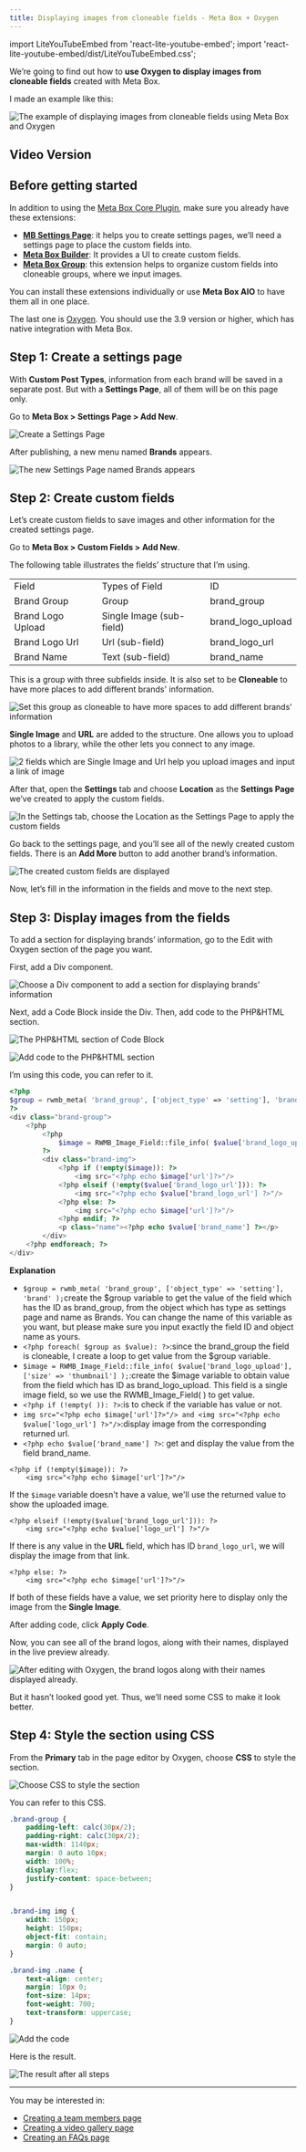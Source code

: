 ```yaml
---
title: Displaying images from cloneable fields - Meta Box + Oxygen
---
```


import LiteYouTubeEmbed from 'react-lite-youtube-embed';
import 'react-lite-youtube-embed/dist/LiteYouTubeEmbed.css';

We’re going to find out how to **use Oxygen to display images from cloneable fields** created with Meta Box.

I made an example like this:

![The example of displaying images from cloneable fields using Meta Box and Oxygen](https://i.imgur.com/I21QKgJ.png)

## Video Version

<LiteYouTubeEmbed id='mUcuw6NGUC4' />

## Before getting started

In addition to using the [Meta Box Core Plugin](https://metabox.io/plugins/meta-box-builder/), make sure you already have these extensions:

* **[MB Settings Page](https://metabox.io/plugins/mb-settings-page/)**: it helps you to create settings pages, we’ll need a settings page to place the custom fields into.
* **[Meta Box Builder](https://metabox.io/plugins/meta-box-builder/)**: It provides a UI to create custom fields.
* **[Meta Box Group](https://metabox.io/plugins/meta-box-group/)**: this extension helps to organize custom fields into cloneable groups, where we input images.

You can install these extensions individually or use **Meta Box AIO** to have them all in one place.

The last one is [Oxygen](https://oxygenbuilder.com/). You should use the 3.9 version or higher, which has native integration with Meta Box.

## Step 1: Create a settings page

With **Custom Post Types**, information from each brand will be saved in a separate post. But with a **Settings Page**, all of them will be on this page only.

Go to **Meta Box > Settings Page > Add New**.

![Create a Settings Page](https://i.imgur.com/Mvf52Z4.png)

After publishing, a new menu named **Brands** appears.

![The new Settings Page named Brands appears](https://i.imgur.com/tq05p6M.png)

## Step 2: Create custom fields

Let’s create custom fields to save images and other information for the created settings page.

Go to **Meta Box > Custom Fields > Add New**. 

The following table illustrates the fields’ structure that I’m using.

<table>
<tbody>
<tr>
<td> Field </td>
<td> Types of Field </td>
<td> ID </td>
</tr>
<tr>
<td>Brand Group</td>
<td>Group</td>
<td>brand_group</td>
</tr>
<tr>
<td>Brand Logo Upload</td>
<td>Single Image (sub-field)</td>
<td>brand_logo_upload</td>
</tr>
<tr>
<td>Brand Logo Url</td>
<td>Url (sub-field)</td>
<td>brand_logo_url</td>
</tr>
<tr>
<td>Brand Name</td>
<td>Text (sub-field)</td>
<td>brand_name</td>
</tr>
</tbody>
</table>

This is a group with three subfields inside. It is also set to be **Cloneable** to have more places to add different brands' information.

![Set this group as cloneable to have more spaces to add different brands' information](https://i.imgur.com/AejdEzp.png)

**Single Image** and **URL** are added to the structure. One allows you to upload photos to a library, while the other lets you connect to any image.

![2 fields which are Single Image and Url help you upload images and input a link of image](https://i.imgur.com/gA0UsTn.png)

After that, open the **Settings** tab and choose **Location** as the **Settings Page** we’ve created to apply the custom fields.

![In the Settings tab, choose the Location as the Settings Page to apply the custom fields](https://i.imgur.com/VxvJWFE.png)

Go back to the settings page, and you’ll see all of the newly created custom fields. There is an **Add More** button to add another brand’s information.

![The created custom fields are displayed](https://i.imgur.com/EsuyCSx.gif)

Now, let’s fill in the information in the fields and move to the next step.

## Step 3: Display images from the fields

To add a section for displaying brands’ information, go to the Edit with Oxygen section of the page you want.

First, add a Div component.

![Choose a Div component to add a section for displaying brands’ information](https://i.imgur.com/4yRloLd.png)

Next, add a Code Block inside the Div. Then, add code to the PHP&amp;HTML section.

![The PHP&amp;HTML section of Code Block](https://i.imgur.com/OrkYDBg.png)

![Add code to the PHP&amp;HTML section](https://i.imgur.com/P5jDaTg.png)

I’m using this code, you can refer to it.

```php
<?php
$group = rwmb_meta( 'brand_group', ['object_type' => 'setting'], 'brand' );
?>
<div class="brand-group">
    <?php
        <?php
            $image = RWMB_Image_Field::file_info( $value['brand_logo_upload'], ['size' => 'thumbnail'] );
        ?>
        <div class="brand-img">
            <?php if (!empty($image)): ?>
                <img src="<?php echo $image['url']?>"/>
            <?php elseif (!empty($value['brand_logo_url'])): ?>
                <img src="<?php echo $value['brand_logo_url'] ?>"/>
            <?php else: ?>
                <img src="<?php echo $image['url']?>"/>
            <?php endif; ?>
            <p class="name"><?php echo $value['brand_name'] ?></p>
        </div>
    <?php endforeach; ?>
</div>
```
**Explanation**
* `$group = rwmb_meta( 'brand_group', ['object_type' => 'setting'], 'brand' );`create the $group variable to get the value of the field which has the ID as brand_group, from the object which has type as settings page and name as Brands. You can change the name of this variable as you want, but please make sure you input exactly the field ID and object name as yours.
* `<?php foreach( $group as $value): ?>`:since the brand_group the field is cloneable, I create a loop to get value from the $group variable.
* `$image = RWMB_Image_Field::file_info( $value['brand_logo_upload'], ['size' => 'thumbnail'] );`:create the $image variable to obtain value from the field which has ID as brand_logo_upload. This field is a single image field, so we use the RWMB_Image_Field( ) to get value.
* `<?php if (!empty( )): ?>`:is to check if the variable has value or not.
* `img src="<?php echo $image['url']?>"/> and <img src="<?php echo $value['logo_url'] ?>"/>`:display image from the corresponding returned url.
* `<?php echo $value['brand_name'] ?>`: get and display the value from the field brand_name.

```
<?php if (!empty($image)): ?>
    <img src="<?php echo $image['url']?>"/>
```

If the `$image` variable doesn't have a value, we'll use the returned value to show the uploaded image.

```
<?php elseif (!empty($value['brand_logo_url'])): ?>
    <img src="<?php echo $value['logo_url'] ?>"/>
```

If there is any value in the **URL** field, which has ID `brand_logo_url`, we will display the image from that link.
```
<?php else: ?>
    <img src="<?php echo $image['url']?>"/>
```

If both of these fields have a value, we set priority here to display only the image from the **Single Image**.

After adding code, click **Apply Code**.

Now, you can see all of the brand logos, along with their names, displayed in the live preview already.

![After editing with Oxygen, the brand logos along with their names displayed already.](https://i.imgur.com/T2ZUjxs.png)

But it hasn’t looked good yet. Thus, we’ll need some CSS to make it look better.

## Step 4: Style the section using CSS

From the **Primary** tab in the page editor by Oxygen, choose **CSS** to style the section.

![Choose CSS to style the section](https://i.imgur.com/R8mzxkU.png)

You can refer to this CSS.

```css
.brand-group {
    padding-left: calc(30px/2);
    padding-right: calc(30px/2);
    max-width: 1140px;
    margin: 0 auto 10px;
    width: 100%;
	display:flex;
	justify-content: space-between;
}


.brand-img img {
    width: 150px;
    height: 150px;
    object-fit: contain;
    margin: 0 auto;
}

.brand-img .name {
    text-align: center;
    margin: 10px 0;
    font-size: 14px;
    font-weight: 700;
	text-transform: uppercase;
}
```

![Add the code](https://i.imgur.com/qbSpxxt.png)

Here is the result.

![The result after all steps](https://i.imgur.com/I21QKgJ.png)

------

You may be interested in: 

* [Creating a team members page](https://docs.metabox.io/tutorials/create-team-members-page-meta-box-oxygen/)
* [Creating a video gallery page](https://docs.metabox.io/tutorials/create-video-gallery-page-meta-box-oxygen/)
* [Creating an FAQs page](https://docs.metabox.io/tutorials/create-faqs-page-meta-box-oxygen/)

